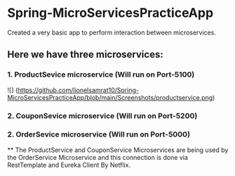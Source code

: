 # Spring-MicroServicesPracticeApp
Created a very basic app to perform interaction between microservices.

## Here we have three microservices:
### 1. ProductSevice microservice (Will run on Port-5100)
![] (https://github.com/lionelsamrat10/Spring-MicroServicesPracticeApp/blob/main/Screenshots/productservice.png)
### 2. CouponSevice microservice (Will run on Port-5200)
### 2. OrderSevice microservice (Will run on Port-5000)

<p>
   ** The ProductService and CouponService Microservices are being used by the OrderService Microservice and this connection is done via RestTemplate and Eureka Client By Netflix.
</p>
